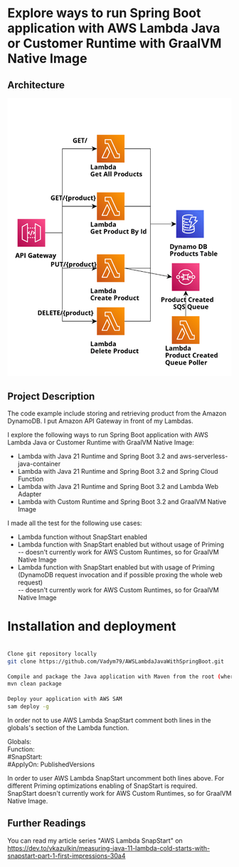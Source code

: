 # Explore ways to run Spring Boot application with AWS Lambda Java or Customer Runtime with GraalVM Native Image  

## Architecture

<p align="center">
  <img src="spring-boot-3.2-with-spring-cloud-function/src/main/resources/img/app_arch.png" alt="Application Architecture"/>
</p>

## Project Description
The code example include storing and retrieving product from the Amazon DynamoDB. I put Amazon API Gateway in front of my Lambdas.

I explore the following ways to run Spring Boot application with AWS Lambda Java or Customer Runtime with GraalVM Native Image:  

- Lambda with Java 21 Runtime and Spring Boot 3.2 and aws-serverless-java-container   
- Lambda with Java 21 Runtime and Spring Boot 3.2 and Spring Cloud Function   
- Lambda with Java 21 Runtime and Spring Boot 3.2 and Lambda Web Adapter   
- Lambda with Custom Runtime and Spring Boot 3.2 and GraalVM Native Image  


I made all the test for the following use cases:  

- Lambda function without SnapStart enabled  
- Lambda function with SnapStart enabled but without usage of Priming  
  -- doesn't currently work for AWS Custom Runtimes, so for GraalVM Native Image    
- Lambda function with SnapStart enabled but with usage of Priming (DynamoDB request invocation and if possible proxing the whole web request)  
  -- doesn't currently work for AWS Custom Runtimes, so for GraalVM Native Image      

# Installation and deployment

```bash

Clone git repository locally
git clone https://github.com/Vadym79/AWSLambdaJavaWithSpringBoot.git

Compile and package the Java application with Maven from the root (where pom.xml is located) of the project
mvn clean package

Deploy your application with AWS SAM
sam deploy -g  
```

In order not to use AWS Lambda SnapStart comment both lines in the globals's section of the Lambda function.

Globals:  
  Function:  
     #SnapStart:  
       #ApplyOn: PublishedVersions   

In order to user AWS Lambda SnapStart uncomment both lines above. For different Priming optimizations enabling of SnapStart is required.  
SnapStart doesn't currently work for AWS Custom Runtimes, so for GraalVM Native Image.  


## Further Readings 

You can read my article series "AWS Lambda SnapStart" on https://dev.to/vkazulkin/measuring-java-11-lambda-cold-starts-with-snapstart-part-1-first-impressions-30a4
